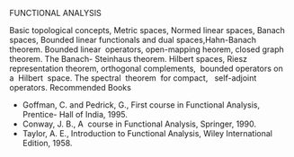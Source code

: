 ---
---
FUNCTIONAL ANALYSIS

Basic topological concepts, Metric spaces, Normed linear spaces, Banach spaces,
Bounded linear functionals and dual spaces,Hahn-Banach  theorem. Bounded
linear  operators, open-mapping heorem, closed graph theorem. The Banach-
Steinhaus theorem. Hilbert spaces, Riesz representation theorem, orthogonal
complements,  bounded operators on  a  Hilbert  space. The spectral  theorem 
for compact,   self-adjoint  operators.
Recommended Books

* Goffman, C. and Pedrick, G., First course in Functional Analysis, Prentice-
  Hall of India, 1995.
* Conway, J. B., A  course in Functional Analysis, Springer, 1990.
* Taylor, A. E., Introduction to Functional Analysis, Wiley International
  Edition, 1958.

